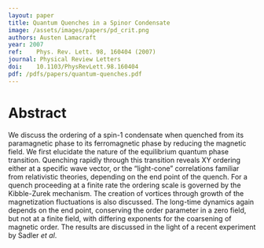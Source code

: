 ```yaml
---
layout: paper
title: Quantum Quenches in a Spinor Condensate
image: /assets/images/papers/pd_crit.png
authors: Austen Lamacraft
year: 2007
ref: 	Phys. Rev. Lett. 98, 160404 (2007)
journal: Physical Review Letters
doi: 	10.1103/PhysRevLett.98.160404
pdf: /pdfs/papers/quantum-quenches.pdf
---
```


# Abstract

We discuss the ordering of a spin-1 condensate when quenched from its paramagnetic phase to its ferromagnetic phase by reducing the magnetic field. We first elucidate the nature of the equilibrium quantum phase transition. Quenching rapidly through this transition reveals XY ordering either at a specific wave vector, or the “light-cone” correlations familiar from relativistic theories, depending on the end point of the quench. For a quench proceeding at a finite rate the ordering scale is governed by the Kibble-Zurek mechanism. The creation of vortices through growth of the magnetization fluctuations is also discussed. The long-time dynamics again depends on the end point, conserving the order parameter in a zero field, but not at a finite field, with differing exponents for the coarsening of magnetic order. The results are discussed in the light of a recent experiment by Sadler _et al_.
